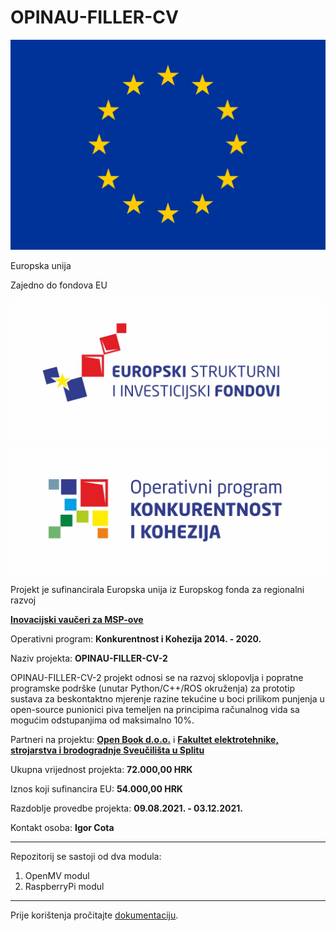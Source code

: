 # OPINAU-FILLER-CV

![EU](flag_yellow_high.jpg)

Europska unija

Zajedno do fondova EU

[![ESIF](Europski%20strukturni%20i%20investicijski%20fondovi.jpg)](https://strukturnifondovi.hr/)

![OPKK](OP%20konkurentnost%20i%20kohezija_BOJA.jpg)

Projekt je sufinancirala Europska unija iz Europskog fonda za regionalni razvoj

[**Inovacijski vaučeri za MSP-ove**](https://efondovi.mrrfeu.hr/MISCms/Pozivi/Poziv?id=cfc4e79b-68c5-4ce8-a481-04ee5d76dda2)

Operativni program: **Konkurentnost i Kohezija 2014. - 2020.**

Naziv projekta: **OPINAU-FILLER-CV-2**

OPINAU-FILLER-CV-2 projekt odnosi se na razvoj sklopovlja i popratne programske podrške (unutar Python/C++/ROS okruženja) za prototip sustava za beskontaktno mjerenje razine tekućine u boci prilikom punjenja u open-source punionici piva temeljen na principima računalnog vida sa mogućim odstupanjima od maksimalno 10%.

Partneri na projektu: [**Open Book d.o.o.**](https://www.openbook.hr/) i [**Fakultet elektrotehnike, strojarstva i brodogradnje Sveučilišta u Splitu**](https://www.fesb.unist.hr/)

Ukupna vrijednost projekta: **72.000,00 HRK**

Iznos koji sufinancira EU: **54.000,00 HRK**

Razdoblje provedbe projekta: **09.08.2021. - 03.12.2021.**

Kontakt osoba: **Igor Cota**

---
Repozitorij se sastoji od dva modula:
1. OpenMV modul
2. RaspberryPi modul
---
Prije korištenja pročitajte [dokumentaciju](report/openBookIzvjestaj_ver_4.pdf).

